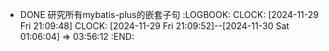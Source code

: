 - DONE 研究所有mybatis-plus的嵌套子句
  :LOGBOOK:
  CLOCK: [2024-11-29 Fri 21:09:48]
  CLOCK: [2024-11-29 Fri 21:09:52]--[2024-11-30 Sat 01:06:04] =>  03:56:12
  :END: